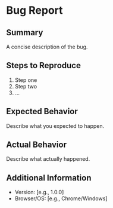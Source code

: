 # Bug Report

## Summary
A concise description of the bug.

## Steps to Reproduce
1. Step one
2. Step two
3. ...

## Expected Behavior
Describe what you expected to happen.

## Actual Behavior
Describe what actually happened.

## Additional Information
- Version: [e.g., 1.0.0]
- Browser/OS: [e.g., Chrome/Windows]
